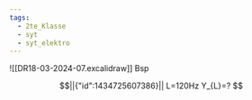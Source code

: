 ```yaml
---
tags:
  - 2te_Klasse
  - syt
  - syt_elektro
---
```

![[DR18-03-2024-07.excalidraw]]
Bsp 
```math
||{"id":1434725607386}||

L=120Hz
Y_{L}=? 
```
